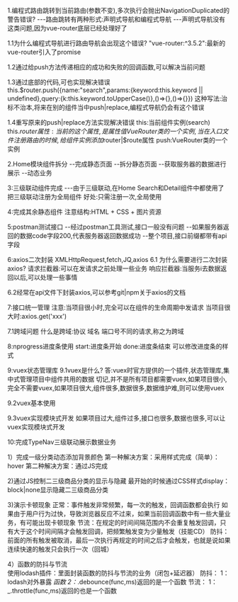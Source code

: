 1.编程式路由跳转到当前路由(参数不变),多次执行会抛出NavigationDuplicated的警告错误?
---路由跳转有两种形式:声明式导航和编程式导航
---声明式导航没有这类问题,因为vue-router底层已经处理好了

1.1为什么编程式导航进行路由导航会出现这个错误?
"vue-router:^3.5.2":最新的vue-router引入了promise

1.2通过给push方法传递相应的成功和失败的回调函数,可以解决当前问题

1.3通过底部的代码,可也实现解决错误
this.$router.push({name:"search",params:{keyword:this.keyword || undefined},query:{k:this.keyword.toUpperCase()},()=>{},()=>{}})
这种写法:治标不治本,将来在别的组件当中push|replace,编程式导航仍会有这个错误

1.4重写原来的push|replace方法实现解决错误
this:当前组件实例(search)
this.$router属性:当前的这个属性,是属性值VueRouter类的一个实例,当在入口文件注册路由的时候,给组件实例添加$router|$route属性
push:VueRouter类的一个实例

2.Home模块组件拆分
--完成静态页面
--拆分静态页面
--获取服务器的数据进行展示
--动态业务

3:三级联动组件完成
---由于三级联动,在Home Search和Detail组件中都使用了 把三级联动注册为全局组件
好处:只需注册一次,全局使用

4:完成其余静态组件
注意结构:HTML + CSS + 图片资源

5:postman测试接口
--经过postman工具测试,接口一般没有问题
--如果服务器返回的数据code字段200,代表服务器返回数据成功
--整个项目,接口前缀都带有api字段

6:axios二次封装
XMLHttpRequest,fetch,JQ,axios
6.1 为什么需要进行二次封装axios?
请求拦截器:可以在发请求之前处理一些业务
响应拦截器:当服务i去数据返回以后,可以处理一些事情

6.2经常在api文件下封装axios,可以参考git|npm关于axios的文档

7:接口统一管理
注意:当项目很小时,完全可以在组件的生命周期中发请求
当项目很大时:axios.get('xxx')

7.1跨域问题
什么是跨域:协议 域名 端口号不同的请求,称之为跨域

8:nprogress进度条使用
start:进度条开始
done:进度条结束
可以修改进度条的样式

9:vuex状态管理库
9.1vuex是什么?
答:vuex时官方提供的一个插件,状态管理库,集中式管理项目中组件共用的数据
切记,并不是所有项目都需要vuex,如果项目很小,完全不需要vuex,如果项目很大,组件很多,数据很多,数据维护难,则可以使用vuex

9.2vuex基本使用

9.3vuex实现模块式开发
如果项目过大,组件过多,接口也很多,数据也很多,可以让vuex实现模块式开发

10:完成TypeNav三级联动展示数据业务

1）完成一级分类动态添加背景颜色
第一种解决方案：采用样式完成（简单）：hover
第二种解决方案：通过JS完成

2)通过JS控制二三级商品分类的显示与隐藏
最开始的时候通过CSS样式display：block|none显示隐藏二三级商品分类

3)演示卡顿现象
正常：事件触发非常频繁，每一次的触发，回调函数都会执行
    如果由于用户行为过快，导致浏览器反应不过来，如果当前回调函数中有一些大量业务，有可能出现卡顿现象
节流：在规定的时间间隔范围内不会重复触发回调，只有大于这个时间间隔才会触发回调，把频繁触发变为少量触发（技能CD）
防抖：前面的所有触发被取消，最后一次执行再规定的时间之后才会触发，也就是说如果连续快速的触发只会执行一次（回城）

4）函数的防抖与节流    
    使用lodash插件：里面封装函数的防抖与节流的业务（闭包+延迟器）
防抖：
    1：lodash对外暴露 _函数
    2：_.debounce(func,ms)返回的是一个函数
节流：
    1：_.throttle(func,ms)返回的也是一个函数

